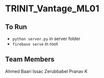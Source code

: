 # TRINIT_Vantage_ML01

## To Run
- `python server.py` in server folder
- `firebase serve` in root

## Team Members
Ahmed Baari
Issac Zerubbabel
Pranav K
